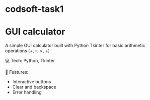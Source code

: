 # codsoft-task1 
# GUI calculator

A simple GUI calculator built with Python Tkinter for basic arithmetic operations (+, –, ×, ÷)

💻 Tech: Python, Tkinter

🔹 Features:
-  Interactive buttons
-  Clear and backspace
-  Error handling
